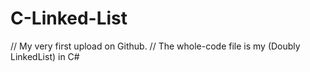 # C-Linked-List
// My very first upload on Github.
// The whole-code file is my (Doubly LinkedList) in C#
